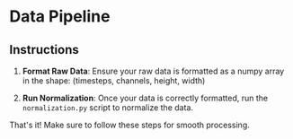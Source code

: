 # Data Pipeline

## Instructions

1. **Format Raw Data**: Ensure your raw data is formatted as a numpy array in the shape:
(timesteps, channels, height, width)


2. **Run Normalization**: Once your data is correctly formatted, run the `normalization.py` script to normalize the data.

That's it! Make sure to follow these steps for smooth processing.

